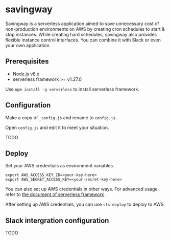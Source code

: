 # savingway
Savingway is a serverless application aimed to save unnecessary cost of non-production environments on AWS by creating cron schedules to start & stop instances.
While creating hard schedules, savingway also provides flexible instance control interfaces.
You can combine it with Slack or even your own application.

## Prerequisites

* Node.js v8.x
* serverless framework >= v1.27.0

Use `npm install -g serverless` to install serverless framework.

## Configuration

Make a copy of `_config.js` and rename to `config.js` .

Open `config.js` and edit it to meet your situation.

TODO

## Deploy

Set your AWS credentials as environment variables.

```
export AWS_ACCESS_KEY_ID=<your-key-here>
export AWS_SECRET_ACCESS_KEY=<your-secret-key-here>
```

You can also set up AWS credentials in other ways. For advanced usage, refer to [the document of serverless framework](https://serverless.com/framework/docs/providers/aws/guide/credentials/) .

After setting up AWS credentials, you can use `sls deploy` to deploy to AWS.

## Slack intergration configuration

TODO
